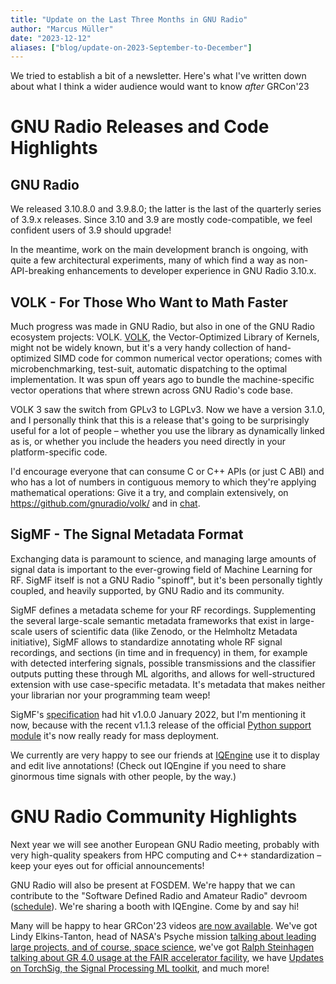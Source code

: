 ```yaml
---
title: "Update on the Last Three Months in GNU Radio"
author: "Marcus Müller"
date: "2023-12-12"
aliases: ["blog/update-on-2023-September-to-December"]
---
```


We tried to establish a bit of a newsletter. Here's what I've written down about what I think a wider audience would want to know *after* GRCon'23

GNU Radio Releases and Code Highlights
======================================

GNU Radio
---------

We released 3.10.8.0 and 3.9.8.0; the latter is the last of the quarterly series of 3.9.x releases. Since 3.10 and 3.9 are mostly code-compatible, we feel confident users of 3.9 should upgrade!

In the meantime, work on the main development branch is ongoing, with quite a few architectural experiments, many of which find a way as non-API-breaking enhancements to developer experience in GNU Radio 3.10.x.

VOLK - For Those Who Want to Math Faster
----------------------------------------

Much progress was made in GNU Radio, but also in one of the GNU Radio ecosystem projects: VOLK. [VOLK](https://libvolk.org), the Vector-Optimized Library of Kernels, might not be widely known, but it's a very handy collection of hand-optimized SIMD code for common numerical vector operations; comes with microbenchmarking, test-suit, automatic dispatching to the optimal implementation. It was spun off years ago to bundle the machine-specific vector operations that where strewn across GNU Radio's code base.

VOLK 3 saw the switch from GPLv3 to LGPLv3. Now we have a version 3.1.0, and I personally think that this is a release that's going to be surprisingly useful for a lot of people – whether you use the library as dynamically linked as is, or whether you include the headers you need directly in your platform-specific code.

I'd encourage everyone that can consume C or C++ APIs (or just C ABI) and who has a lot of numbers in contiguous memory to which they're applying mathematical operations: Give it a try, and complain extensively, on https://github.com/gnuradio/volk/ and in [chat](https://matrix.to/#/#volk:gnuradio.org).

SigMF - The Signal Metadata Format
----------------------------------

Exchanging data is paramount to science, and managing large amounts of signal data is important to the ever-growing field of Machine Learning for RF. SigMF itself is not a GNU Radio "spinoff", but it's been personally tightly coupled, and heavily supported, by GNU Radio and its community.

SigMF defines a metadata scheme for your RF recordings. Supplementing the several large-scale semantic metadata frameworks that exist in large-scale users of scientific data (like Zenodo, or the Helmholtz Metadata initiative), SigMF allows to standardize annotating whole RF signal recordings, and sections (in time and in frequency) in them, for example with detected interfering signals, possible transmissions and the classifier outputs putting these through ML algoriths, and allows for well-structured extension with use case-specific metadata. It's metadata that makes neither your librarian nor your programming team weep!

SigMF's [specification](https://github.com/sigmf/SigMF) had hit v1.0.0 January 2022, but I'm mentioning it now, because with the recent v1.1.3 release of the official [Python support module](https://github.com/sigmf/sigmf-python) it's now really ready for mass deployment.

We currently are very happy to see our friends at [IQEngine](https://iqengine.org) use it to display and edit live annotations! (Check out IQEngine if you need to share ginormous time signals with other people, by the way.)

GNU Radio Community Highlights
==============================

Next year we will see another European GNU Radio meeting, probably with very high-quality speakers from HPC computing and C++ standardization – keep your eyes out for official announcements!

GNU Radio will also be present at FOSDEM. We're happy that we can contribute to the "Software Defined Radio and Amateur Radio" devroom ([schedule](https://fosdem.org/2024/schedule/track/radio/)). We're sharing a booth with IQEngine. Come by and say hi!

Many will be happy to hear GRCon'23 videos [are now
available](https://www.youtube.com/@GNURadioProject/videos). We've got Lindy
Elkins-Tanton, head of NASA's Psyche mission [talking about leading large
projects, and of course, space
science](https://www.youtube.com/watch?v=wSEUCOyRHb0), we've got [Ralph
Steinhagen talking about GR 4.0 usage at the FAIR accelerator
facility](https://www.youtube.com/watch?v=UkSr18dk4HY), we have [Updates on
TorchSig, the Signal Processing ML
toolkit](https://www.youtube.com/watch?v=2OBGBa6Oq2c), and much more!
